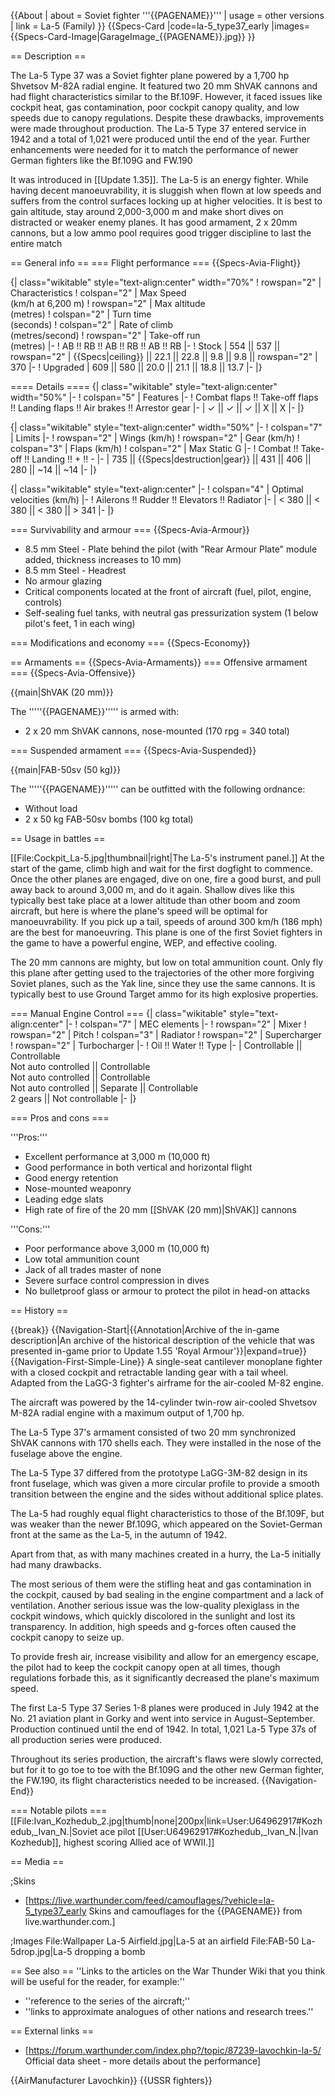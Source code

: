 {{About
| about = Soviet fighter '''{{PAGENAME}}'''
| usage = other versions
| link = La-5 (Family)
}}
{{Specs-Card
|code=la-5_type37_early
|images={{Specs-Card-Image|GarageImage_{{PAGENAME}}.jpg}}
}}

== Description ==
<!-- ''In the description, the first part should be about the history of and the creation and combat usage of the aircraft, as well as its key features. In the second part, tell the reader about the aircraft in the game. Insert a screenshot of the vehicle, so that if the novice player does not remember the vehicle by name, he will immediately understand what kind of vehicle the article is talking about.'' -->
The La-5 Type 37 was a Soviet fighter plane powered by a 1,700 hp Shvetsov M-82A radial engine. It featured two 20 mm ShVAK cannons and had flight characteristics similar to the Bf.109F. However, it faced issues like cockpit heat, gas contamination, poor cockpit canopy quality, and low speeds due to canopy regulations. Despite these drawbacks, improvements were made throughout production. The La-5 Type 37 entered service in 1942 and a total of 1,021 were produced until the end of the year. Further enhancements were needed for it to match the performance of newer German fighters like the Bf.109G and FW.190

It was introduced in [[Update 1.35]]. The La-5 is an energy fighter. While having decent manoeuvrability, it is sluggish when flown at low speeds and suffers from the control surfaces locking up at higher velocities. It is best to gain altitude, stay around 2,000-3,000 m and make short dives on distracted or weaker enemy planes. It has good armament, 2 x 20mm cannons, but a low ammo pool requires good trigger discipline to last the entire match

== General info ==
=== Flight performance ===
{{Specs-Avia-Flight}}
<!-- ''Describe how the aircraft behaves in the air. Speed, manoeuvrability, acceleration and allowable loads - these are the most important characteristics of the vehicle.'' -->

{| class="wikitable" style="text-align:center" width="70%"
! rowspan="2" | Characteristics
! colspan="2" | Max Speed<br>(km/h at 6,200 m)
! rowspan="2" | Max altitude<br>(metres)
! colspan="2" | Turn time<br>(seconds)
! colspan="2" | Rate of climb<br>(metres/second)
! rowspan="2" | Take-off run<br>(metres)
|-
! AB !! RB !! AB !! RB !! AB !! RB
|-
! Stock
| 554 || 537 || rowspan="2" | {{Specs|ceiling}} || 22.1 || 22.8 || 9.8 || 9.8 || rowspan="2" | 370
|-
! Upgraded
| 609 || 580 || 20.0 || 21.1 || 18.8 || 13.7
|-
|}

==== Details ====
{| class="wikitable" style="text-align:center" width="50%"
|-
! colspan="5" | Features
|-
! Combat flaps !! Take-off flaps !! Landing flaps !! Air brakes !! Arrestor gear
|-
| ✓ || ✓ || ✓ || X || X     <!-- ✓ -->
|-
|}

{| class="wikitable" style="text-align:center" width="50%"
|-
! colspan="7" | Limits
|-
! rowspan="2" | Wings (km/h)
! rowspan="2" | Gear (km/h)
! colspan="3" | Flaps (km/h)
! colspan="2" | Max Static G
|-
! Combat !! Take-off !! Landing !! + !! -
|-
| 735<!--{{Specs|destruction|body}}--> || {{Specs|destruction|gear}} || 431 || 406 || 280 || ~14 || ~14
|-
|}

{| class="wikitable" style="text-align:center"
|-
! colspan="4" | Optimal velocities (km/h)
|-
! Ailerons !! Rudder !! Elevators !! Radiator
|-
| < 380 || < 380 || < 380 || > 341
|-
|}

=== Survivability and armour ===
{{Specs-Avia-Armour}}
<!-- ''Examine the survivability of the aircraft. Note how vulnerable the structure is and how secure the pilot is, whether the fuel tanks are armoured, etc. Describe the armour, if there is any, and also mention the vulnerability of other critical aircraft systems.'' -->

* 8.5 mm Steel - Plate behind the pilot (with "Rear Armour Plate" module added, thickness increases to 10 mm)
* 8.5 mm Steel - Headrest
* No armour glazing
* Critical components located at the front of aircraft (fuel, pilot, engine, controls)
* Self-sealing fuel tanks, with neutral gas pressurization system (1 below pilot's feet, 1 in each wing)

=== Modifications and economy ===
{{Specs-Economy}}

== Armaments ==
{{Specs-Avia-Armaments}}
=== Offensive armament ===
{{Specs-Avia-Offensive}}
<!-- ''Describe the offensive armament of the aircraft, if any. Describe how effective the cannons and machine guns are in a battle, and also what belts or drums are better to use. If there is no offensive weaponry, delete this subsection.'' -->
{{main|ShVAK (20 mm)}}

The '''''{{PAGENAME}}''''' is armed with:

* 2 x 20 mm ShVAK cannons, nose-mounted (170 rpg = 340 total)

=== Suspended armament ===
{{Specs-Avia-Suspended}}
<!-- ''Describe the aircraft's suspended armament: additional cannons under the wings, bombs, rockets and torpedoes. This section is especially important for bombers and attackers. If there is no suspended weaponry remove this subsection.'' -->
{{main|FAB-50sv (50 kg)}}

The '''''{{PAGENAME}}''''' can be outfitted with the following ordnance:

* Without load
* 2 x 50 kg FAB-50sv bombs (100 kg total)

== Usage in battles ==
<!-- ''Describe the tactics of playing in the aircraft, the features of using aircraft in a team and advice on tactics. Refrain from creating a "guide" - do not impose a single point of view, but instead, give the reader food for thought. Examine the most dangerous enemies and give recommendations on fighting them. If necessary, note the specifics of the game in different modes (AB, RB, SB).'' -->
[[File:Cockpit_La-5.jpg|thumbnail|right|The La-5's instrument panel.]]
At the start of the game, climb high and wait for the first dogfight to commence. Once the other planes are engaged, dive on one, fire a good burst, and pull away back to around 3,000 m, and do it again. Shallow dives like this typically best take place at a lower altitude than other boom and zoom aircraft, but here is where the plane's speed will be optimal for manoeuvrability. If you pick up a tail, speeds of around 300 km/h (186 mph) are the best for manoeuvring. This plane is one of the first Soviet fighters in the game to have a powerful engine, WEP, and effective cooling.

The 20 mm cannons are mighty, but low on total ammunition count. Only fly this plane after getting used to the trajectories of the other more forgiving Soviet planes, such as the Yak line, since they use the same cannons. It is typically best to use Ground Target ammo for its high explosive properties.

=== Manual Engine Control ===
{| class="wikitable" style="text-align:center"
|-
! colspan="7" | MEC elements
|-
! rowspan="2" | Mixer
! rowspan="2" | Pitch
! colspan="3" | Radiator
! rowspan="2" | Supercharger
! rowspan="2" | Turbocharger
|-
! Oil !! Water !! Type
|-
| Controllable || Controllable<br>Not auto controlled || Controllable<br>Not auto controlled || Controllable<br>Not auto controlled || Separate || Controllable<br>2 gears || Not controllable
|-
|}

=== Pros and cons ===
<!-- ''Summarise and briefly evaluate the vehicle in terms of its characteristics and combat effectiveness. Mark its pros and cons in the bulleted list. Try not to use more than 6 points for each of the characteristics. Avoid using categorical definitions such as "bad", "good" and the like - use substitutions with softer forms such as "inadequate" and "effective".'' -->

'''Pros:'''

* Excellent performance at 3,000 m (10,000 ft)
* Good performance in both vertical and horizontal flight
* Good energy retention
* Nose-mounted weaponry
* Leading edge slats
* High rate of fire of the 20 mm [[ShVAK (20 mm)|ShVAK]] cannons

'''Cons:'''

* Poor performance above 3,000 m (10,000 ft)
* Low total ammunition count
* Jack of all trades master of none
* Severe surface control compression in dives
* No bulletproof glass or armour to protect the pilot in head-on attacks

== History ==
<!-- ''Describe the history of the creation and combat usage of the aircraft in more detail than in the introduction. If the historical reference turns out to be too long, take it to a separate article, taking a link to the article about the vehicle and adding a block "/History" (example: <nowiki>https://wiki.warthunder.com/(Vehicle-name)/History</nowiki>) and add a link to it here using the <code>main</code> template. Be sure to reference text and sources by using <code><nowiki><ref></ref></nowiki></code>, as well as adding them at the end of the article with <code><nowiki><references /></nowiki></code>. This section may also include the vehicle's dev blog entry (if applicable) and the in-game encyclopedia description (under <code><nowiki>=== In-game description ===</nowiki></code>, also if applicable).'' -->

{{break}}
{{Navigation-Start|{{Annotation|Archive of the in-game description|An archive of the historical description of the vehicle that was presented in-game prior to Update 1.55 'Royal Armour'}}|expand=true}}
{{Navigation-First-Simple-Line}}
A single-seat cantilever monoplane fighter with a closed cockpit and retractable landing gear with a tail wheel. Adapted from the LaGG-3 fighter's airframe for the air-cooled M-82 engine.

The aircraft was powered by the 14-cylinder twin-row air-cooled Shvetsov M-82A radial engine with a maximum output of 1,700 hp.

The La-5 Type 37's armament consisted of two 20 mm synchronized ShVAK cannons with 170 shells each. They were installed in the nose of the fuselage above the engine.

The La-5 Type 37 differed from the prototype LaGG-3M-82 design in its front fuselage, which was given a more circular profile to provide a smooth transition between the engine and the sides without additional splice plates.

The La-5 had roughly equal flight characteristics to those of the Bf.109F, but was weaker than the newer Bf.109G, which appeared on the Soviet-German front at the same as the La-5, in the autumn of 1942.

Apart from that, as with many machines created in a hurry, the La-5 initially had many drawbacks.

The most serious of them were the stifling heat and gas contamination in the cockpit, caused by bad sealing in the engine compartment and a lack of ventilation. Another serious issue was the low-quality plexiglass in the cockpit windows, which quickly discolored in the sunlight and lost its transparency. In addition, high speeds and g-forces often caused the cockpit canopy to seize up.

To provide fresh air, increase visibility and allow for an emergency escape, the pilot had to keep the cockpit canopy open at all times, though regulations forbade this, as it significantly decreased the plane's maximum speed.

The first La-5 Type 37 Series 1-8 planes were produced in July 1942 at the No. 21 aviation plant in Gorky and went into service in August–September. Production continued until the end of 1942. In total, 1,021 La-5 Type 37s of all production series were produced.

Throughout its series production, the aircraft's flaws were slowly corrected, but for it to go toe to toe with the Bf.109G and the other new German fighter, the FW.190, its flight characteristics needed to be increased.
{{Navigation-End}}

=== Notable pilots ===
[[File:Ivan_Kozhedub_2.jpg|thumb|none|200px|link=User:U64962917#Kozhedub,_Ivan_N.|Soviet ace pilot [[User:U64962917#Kozhedub,_Ivan_N.|Ivan Kozhedub]], highest scoring Allied ace of WWII.]]

== Media ==
<!-- ''Excellent additions to the article would be video guides, screenshots from the game, and photos.'' -->

;Skins

* [https://live.warthunder.com/feed/camouflages/?vehicle=la-5_type37_early Skins and camouflages for the {{PAGENAME}} from live.warthunder.com.]

;Images
<gallery mode="packed" heights="200">
File:Wallpaper La-5 Airfield.jpg|La-5 at an airfield
File:FAB-50 La-5drop.jpg|La-5 dropping a bomb
</gallery>

== See also ==
''Links to the articles on the War Thunder Wiki that you think will be useful for the reader, for example:''

* ''reference to the series of the aircraft;''
* ''links to approximate analogues of other nations and research trees.''

== External links ==
<!-- ''Paste links to sources and external resources, such as:''
* ''topic on the official game forum;''
* ''other literature.'' -->

* [https://forum.warthunder.com/index.php?/topic/87239-lavochkin-la-5/ Official data sheet - more details about the performance]

{{AirManufacturer Lavochkin}}
{{USSR fighters}}